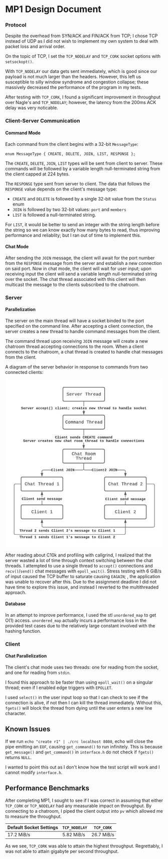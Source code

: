 # MP1 Design Document

### Protocol
Despite the overhead from SYN/ACK and FIN/ACK from TCP; I chose TCP instead of UDP as I did not wish to implement my own system to deal with packet loss and arrival order.

On the topic of TCP, I set the `TCP_NODELAY` and `TCP_CORK` socket options with `setsockopt()`.

With `TCP_NODELAY` our data gets sent immediately, which is good since our payload is not much larger than the headers.
However, this left us susceptible to silly window syndrome and congestion collapse; these massively decreased the performance of the program in my tests.

After testing with `TCP_CORK`, I found a significant improvement in throughput over Nagle's and `TCP_NODELAY`; however, the latency from the 200ms ACK delay was very noticable.

### Client-Server Communication

#### Command Mode

Each command from the client begins with a 32-bit `MessageType`:

```
enum MessageType { CREATE, DELETE, JOIN, LIST, RESPONSE };
```

The `CREATE`, `DELETE`, `JOIN`, `LIST` types will be sent from client to server.
These commands will be followed by a variable length null-terminated string from the client capped at 224 bytes.

The `RESPONSE` type sent from server to client.
The data that follows the `RESPONSE` value depends on the client's message type:

- `CREATE` and `DELETE` is followed by a single 32-bit value from the `Status` enum
- `JOIN` is followed by two 32-bit values: `port` and `members`
- `LIST` is followed a null-terminated string.

For `LIST`, it would be better to send an integer with the string length before the string so we can know exactly how many bytes to read, thus improving performance and reliablity; but I ran out of time to implement this.

#### Chat Mode
After sending the `JOIN` message, the client will await for the port number from the `RESPONSE` message from the server and establish a new connection on said port.
Now in chat mode, the client will wait for user input; upon receiving input the client will send a variable length null-terminated string over the socket.
The chat thread associated with this client will then multicast the message to the clients subscribed to the chatroom.

### Server

#### Parallelization
The server on the main thread will have a socket binded to the port specified on the command line.
After accepting a client connection, the server creates a new thread to handle command messages from the client.

The command thread upon receiving `JOIN` message will create a new chatroom thread accepting connections to the room.
When a client connects to the chatroom, a chat thread is created to handle chat messages from the client.

A diagram of the server behavior in response to commands from two connected clients:
<p align="center">
<img src="https://raw.githubusercontent.com/barnden/CSCE438/master/MP1/images/thread_diagram.png" width=500>
</p>

After reading about C10k and profiling with callgrind, I realized that the server wasted a lot of time through context switching between the chat threads.
I attempted to use a single thread to `accept()` connections and `recv()`/`send()` chat messages with `epoll_wait()`.
Stress testing with 6 GiB/s of input caused the TCP buffer to saturate causing `EAGAIN`; , the application was unable to recover after this. Due to the assignment deadline I did not have time to explore this issue, and instead I reverted to the multithreaded approach.

#### Database
In an attempt to improve performance, I used the stl `unordered_map` to get O(1) access.
`unordered_map` actually incurs a performance loss in the provided test cases due to the relatively large constant involved with the hashing function.

### Client
#### Chat Parallelization
The client's chat mode uses two threads: one for reading from the socket, and one for reading from `stdin`.

I found this approach to be faster than using `epoll_wait()` on a singular thread; even if I enabled edge triggers with `EPOLLET`.

I used `select()` in the user input loop so that I can check to see if the connection is alive, if not then I can kill the thread immediately.
Without this, `fgets()` will block the thread from dying until the user enters a new line character. 

## Known Issues
If we run `echo "create r1" | ./crc localhost 8080`, echo will close the pipe emitting an `EOF`, causing `get_command()` to run infinitely.
This is because `get_message()` and `get_command()` in `interface.h` do not check if `fgets()` returns `NULL`.

I wanted to point this out as I don't know how the test script will work and I cannot modify `interface.h`.

## Performance Benchmarks
After completing MP1, I sought to see if I was correct in assuming that either `TCP_CORK` or `TCP_NODELAY` had any measurable impact on throughput.
By connecting to a chatroom, I piped the client output into `pv` which allowed me to measure the throughput.

| Default Socket Settings | `TCP_NODELAY` | `TCP_CORK` |
| - | - | - |
| 17.2 MiB/s | 5.82 MiB/s | 26.7 MiB/s |

As we see, `TCP_CORK` was able to attain the highest throughput.
Regrettably, I was not able to attain gigabyte per second throughput.
